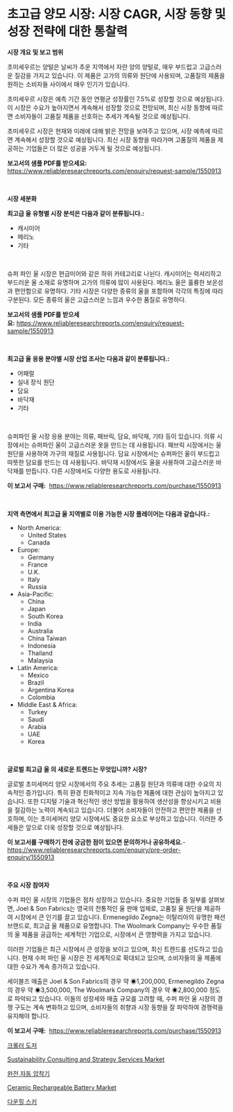 <p><h1>초고급 양모 시장: 시장 CAGR, 시장 동향 및 성장 전략에 대한 통찰력</h1></p><p><strong>시장 개요 및 보고 범위</strong></p>
<p><p>초미세우르는 양털은 날씨가 추운 지역에서 자란 양의 양털로, 매우 부드럽고 고급스러운 질감을 가지고 있습니다. 이 제품은 고가의 의류와 원단에 사용되며, 고품질의 제품을 원하는 소비자들 사이에서 매우 인기가 있습니다.</p><p>초미세우르 시장은 예측 기간 동안 연평균 성장률인 7.5%로 성장할 것으로 예상됩니다. 이 시장은 수요가 높아지면서 계속해서 성장할 것으로 전망되며, 최신 시장 동향에 따르면 소비자들이 고품질 제품을 선호하는 추세가 계속될 것으로 예상됩니다.</p><p>초미세우르 시장은 현재와 미래에 대해 밝은 전망을 보여주고 있으며, 시장 예측에 따르면 계속해서 성장할 것으로 예상됩니다. 최신 시장 동향을 따라가며 고품질의 제품을 제공하는 기업들은 더 많은 성공을 거두게 될 것으로 예상됩니다.</p></p>
<p><strong>보고서의 샘플 PDF를 받으세요:</strong> <a href="https://www.reliableresearchreports.com/enquiry/request-sample/1550913">https://www.reliableresearchreports.com/enquiry/request-sample/1550913</a></p>
<p>&nbsp;</p>
<p><strong>시장 세분화</strong></p>
<p><strong>최고급 울 유형별 시장 분석은 다음과 같이 분류됩니다.:</strong></p>
<p><ul><li>캐시미어</li><li>메리노</li><li>기타</li></ul></p>
<p>&nbsp;</p>
<p><p>슈퍼 파인 울 시장은 현금미어와 같은 하위 카테고리로 나뉜다. 캐시미어는 럭셔리하고 부드러운 울 소재로 유명하며 고가의 의류에 많이 사용된다. 메리노 울은 훌륭한 보온성과 편안함으로 유명하다. 기타 시장은 다양한 종류의 울을 포함하며 각각의 특징에 따라 구분된다. 모든 종류의 울은 고급스러운 느낌과 우수한 품질로 유명하다.</p></p>
<p><strong>보고서의 샘플 PDF를 받으세요:</strong>&nbsp;<a href="https://www.reliableresearchreports.com/enquiry/request-sample/1550913">https://www.reliableresearchreports.com/enquiry/request-sample/1550913</a></p>
<p>&nbsp;</p>
<p><strong> 최고급 울 응용 분야별 시장 산업 조사는 다음과 같이 분류됩니다.:</strong></p>
<p><ul><li>어패럴</li><li>실내 장식 원단</li><li>담요</li><li>바닥재</li><li>기타</li></ul></p>
<p>&nbsp;</p>
<p><p>슈퍼파인 울 시장 응용 분야는 의류, 패브릭, 담요, 바닥재, 기타 등이 있습니다. 의류 시장에서는 슈퍼파인 울이 고급스러운 옷을 만드는 데 사용됩니다. 패브릭 시장에서는 울 원단을 사용하여 가구의 재질로 사용됩니다. 담요 시장에서는 슈퍼파인 울이 부드럽고 따뜻한 담요를 만드는 데 사용됩니다. 바닥재 시장에서도 울을 사용하여 고급스러운 바닥재를 만듭니다. 다른 시장에서도 다양한 용도로 사용됩니다.</p></p>
<p><strong>이 보고서 구매:</strong>&nbsp; <a href="https://www.reliableresearchreports.com/purchase/1550913">https://www.reliableresearchreports.com/purchase/1550913</a></p>
<p>&nbsp;</p>
<p><strong>지역 측면에서 최고급 울 지역별로 이용 가능한 시장 플레이어는 다음과 같습니다.:</strong></p>
<p><ul>
    <li>
        North America:
        <ul>
            <li>United States</li>
            <li>Canada</li>
        </ul>
    </li>
    <li>
        Europe:
        <ul>
            <li>Germany</li>
            <li>France</li>
            <li>U.K.</li>
            <li>Italy</li>
            <li>Russia</li>
        </ul>
    </li>
    <li>
        Asia-Pacific:
        <ul>
            <li>China</li>
            <li>Japan</li>
            <li>South Korea</li>
            <li>India</li>
            <li>Australia</li>
            <li>China Taiwan</li>
            <li>Indonesia</li>
            <li>Thailand</li>
            <li>Malaysia</li>
        </ul>
    </li>
    <li>
        Latin America:
        <ul>
            <li>Mexico</li>
            <li>Brazil</li>
            <li>Argentina Korea</li>
            <li>Colombia</li>
        </ul>
    </li>
    <li>
        Middle East & Africa:
        <ul>
            <li>Turkey</li>
            <li>Saudi</li>
            <li>Arabia</li>
            <li>UAE</li>
            <li>Korea</li>
        </ul>
    </li>
    </ul></p>
<p>&nbsp;</p>
<p><strong>글로벌 최고급 울 의 새로운 트렌드는 무엇입니까? 시장?</strong></p>
<p><p>글로벌 초미세머리 양모 시장에서의 주요 추세는 고품질 원단과 의류에 대한 수요의 지속적인 증가입니다. 특히 환경 친화적이고 지속 가능한 제품에 대한 관심이 높아지고 있습니다. 또한 디지털 기술과 혁신적인 생산 방법을 활용하여 생산성을 향상시키고 비용을 절감하는 노력이 계속되고 있습니다. 더불어 소비자들이 안전하고 편안한 제품을 선호하며, 이는 초미세머리 양모 시장에서도 중요한 요소로 부상하고 있습니다. 이러한 추세들은 앞으로 더욱 성장할 것으로 예상됩니다.</p></p>
<p><strong>이 보고서를 구매하기 전에 궁금한 점이 있으면 문의하거나 공유하세요.</strong>- <a href="https://www.reliableresearchreports.com/enquiry/pre-order-enquiry/1550913">https://www.reliableresearchreports.com/enquiry/pre-order-enquiry/1550913</a></p>
<p>&nbsp;</p>
<p><strong>주요 시장 참여자</strong></p>
<p><p>수퍼 파인 울 시장의 기업들은 점차 성장하고 있습니다. 중요한 기업들 중 일부를 살펴보면, Joel & Son Fabrics는 영국의 전통적인 울 판매 업체로, 고품질 울 원단을 제공하여 시장에서 큰 인기를 끌고 있습니다. Ermenegildo Zegna는 이탈리아의 유명한 패션 브랜드로, 최고급 울 제품으로 유명합니다. The Woolmark Company는 우수한 품질의 울 제품을 공급하는 세계적인 기업으로, 시장에서 큰 영향력을 가지고 있습니다. </p><p>이러한 기업들은 최근 시장에서 큰 성장을 보이고 있으며, 최신 트렌드를 선도하고 있습니다. 현재 수퍼 파인 울 시장은 전 세계적으로 확대되고 있으며, 소비자들의 울 제품에 대한 수요가 계속 증가하고 있습니다. </p><p>세이블즈 매출은 Joel & Son Fabrics의 경우 약 ◉1,200,000, Ermenegildo Zegna의 경우 약 ◉3,500,000, The Woolmark Company의 경우 약 ◉2,800,000 정도로 파악되고 있습니다. 이들의 성장세와 매출 규모를 고려할 때, 수퍼 파인 울 시장의 경쟁 구도는 계속 변화하고 있으며, 소비자들의 취향과 시장 동향을 잘 파악하여 경쟁력을 유지해야 합니다.</p></p>
<p><strong>이 보고서 구매:</strong>&nbsp;&nbsp;<a href="https://www.reliableresearchreports.com/purchase/1550913">https://www.reliableresearchreports.com/purchase/1550913</a></p>
<p><p><a href="https://github.com/royErdmtyan906778/Market-Research-Report-List-1/blob/main/33050086438.md">크롤러 도저</a></p><p><a href="https://issuu.com/reportprime-2/docs/sustainability-consulting-and-strategy-services-ma">Sustainability Consulting and Strategy Services Market</a></p><p><a href="https://medium.com/@sheldondtickinson9867/%EC%9E%90%EB%8F%99-%EC%A0%91%EC%86%8D%EA%B8%B0-%EC%8B%9C%EC%9E%A5-%EC%A7%80%ED%91%9C-%ED%95%B4%EB%8F%85-%EC%8B%9C%EC%9E%A5-%EC%A0%90%EC%9C%A0%EC%9C%A8-%ED%8A%B8%EB%A0%8C%EB%93%9C-%EB%B0%8F-%EC%84%B1%EC%9E%A5-%ED%8C%A8%ED%84%B4-b052ba8ce743">완전 자동 압착기</a></p><p><a href="https://issuu.com/reportprime-2/docs/ceramic-rechargeable-battery-market-size-2030.pptx">Ceramic Rechargeable Battery Market</a></p><p><a href="https://github.com/Maeennan456456/Market-Research-Report-List-1/blob/main/95111756437.md">다운힐 스키</a></p></p>
